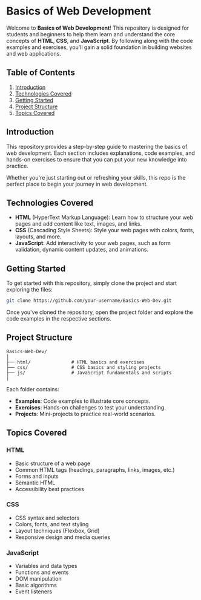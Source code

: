# Basics of Web Development

Welcome to **Basics of Web Development**! This repository is designed for students and beginners to help them learn and understand the core concepts of **HTML**, **CSS**, and **JavaScript**. By following along with the code examples and exercises, you'll gain a solid foundation in building websites and web applications.

## Table of Contents

1. [Introduction](#introduction)
2. [Technologies Covered](#technologies-covered)
3. [Getting Started](#getting-started)
4. [Project Structure](#project-structure)
5. [Topics Covered](#topics-covered)

## Introduction

This repository provides a step-by-step guide to mastering the basics of web development. Each section includes explanations, code examples, and hands-on exercises to ensure that you can put your new knowledge into practice.

Whether you're just starting out or refreshing your skills, this repo is the perfect place to begin your journey in web development.

## Technologies Covered

- **HTML** (HyperText Markup Language): Learn how to structure your web pages and add content like text, images, and links.
- **CSS** (Cascading Style Sheets): Style your web pages with colors, fonts, layouts, and more.
- **JavaScript**: Add interactivity to your web pages, such as form validation, dynamic content updates, and animations.

## Getting Started

To get started with this repository, simply clone the project and start exploring the files:

```bash
git clone https://github.com/your-username/Basics-Web-Dev.git
```

Once you've cloned the repository, open the project folder and explore the code examples in the respective sections.

## Project Structure

```
Basics-Web-Dev/
│
├── html/               # HTML basics and exercises
├── css/                # CSS basics and styling projects
├── js/                 # JavaScript fundamentals and scripts
│
```

Each folder contains:

- **Examples**: Code examples to illustrate core concepts.
- **Exercises**: Hands-on challenges to test your understanding.
- **Projects**: Mini-projects to practice real-world scenarios.

## Topics Covered

### HTML

- Basic structure of a web page
- Common HTML tags (headings, paragraphs, links, images, etc.)
- Forms and inputs
- Semantic HTML
- Accessibility best practices

### CSS

- CSS syntax and selectors
- Colors, fonts, and text styling
- Layout techniques (Flexbox, Grid)
- Responsive design and media queries

### JavaScript

- Variables and data types
- Functions and events
- DOM manipulation
- Basic algorithms
- Event listeners
